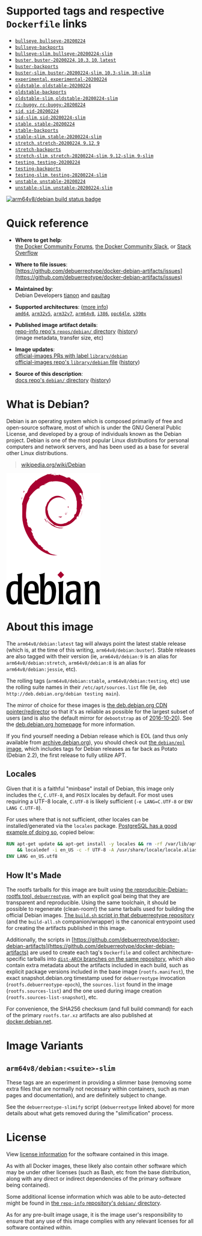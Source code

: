 <!--

********************************************************************************

WARNING:

    DO NOT EDIT "debian/README.md"

    IT IS AUTO-GENERATED

    (from the other files in "debian/" combined with a set of templates)

********************************************************************************

-->

# Supported tags and respective `Dockerfile` links

-	[`bullseye`, `bullseye-20200224`](https://github.com/debuerreotype/docker-debian-artifacts/blob/8052cbfb31e72b699ada7810122bbf9d6291990f/bullseye/Dockerfile)
-	[`bullseye-backports`](https://github.com/debuerreotype/docker-debian-artifacts/blob/8052cbfb31e72b699ada7810122bbf9d6291990f/bullseye/backports/Dockerfile)
-	[`bullseye-slim`, `bullseye-20200224-slim`](https://github.com/debuerreotype/docker-debian-artifacts/blob/8052cbfb31e72b699ada7810122bbf9d6291990f/bullseye/slim/Dockerfile)
-	[`buster`, `buster-20200224`, `10.3`, `10`, `latest`](https://github.com/debuerreotype/docker-debian-artifacts/blob/8052cbfb31e72b699ada7810122bbf9d6291990f/buster/Dockerfile)
-	[`buster-backports`](https://github.com/debuerreotype/docker-debian-artifacts/blob/8052cbfb31e72b699ada7810122bbf9d6291990f/buster/backports/Dockerfile)
-	[`buster-slim`, `buster-20200224-slim`, `10.3-slim`, `10-slim`](https://github.com/debuerreotype/docker-debian-artifacts/blob/8052cbfb31e72b699ada7810122bbf9d6291990f/buster/slim/Dockerfile)
-	[`experimental`, `experimental-20200224`](https://github.com/debuerreotype/docker-debian-artifacts/blob/8052cbfb31e72b699ada7810122bbf9d6291990f/experimental/Dockerfile)
-	[`oldstable`, `oldstable-20200224`](https://github.com/debuerreotype/docker-debian-artifacts/blob/8052cbfb31e72b699ada7810122bbf9d6291990f/oldstable/Dockerfile)
-	[`oldstable-backports`](https://github.com/debuerreotype/docker-debian-artifacts/blob/8052cbfb31e72b699ada7810122bbf9d6291990f/oldstable/backports/Dockerfile)
-	[`oldstable-slim`, `oldstable-20200224-slim`](https://github.com/debuerreotype/docker-debian-artifacts/blob/8052cbfb31e72b699ada7810122bbf9d6291990f/oldstable/slim/Dockerfile)
-	[`rc-buggy`, `rc-buggy-20200224`](https://github.com/debuerreotype/docker-debian-artifacts/blob/8052cbfb31e72b699ada7810122bbf9d6291990f/rc-buggy/Dockerfile)
-	[`sid`, `sid-20200224`](https://github.com/debuerreotype/docker-debian-artifacts/blob/8052cbfb31e72b699ada7810122bbf9d6291990f/sid/Dockerfile)
-	[`sid-slim`, `sid-20200224-slim`](https://github.com/debuerreotype/docker-debian-artifacts/blob/8052cbfb31e72b699ada7810122bbf9d6291990f/sid/slim/Dockerfile)
-	[`stable`, `stable-20200224`](https://github.com/debuerreotype/docker-debian-artifacts/blob/8052cbfb31e72b699ada7810122bbf9d6291990f/stable/Dockerfile)
-	[`stable-backports`](https://github.com/debuerreotype/docker-debian-artifacts/blob/8052cbfb31e72b699ada7810122bbf9d6291990f/stable/backports/Dockerfile)
-	[`stable-slim`, `stable-20200224-slim`](https://github.com/debuerreotype/docker-debian-artifacts/blob/8052cbfb31e72b699ada7810122bbf9d6291990f/stable/slim/Dockerfile)
-	[`stretch`, `stretch-20200224`, `9.12`, `9`](https://github.com/debuerreotype/docker-debian-artifacts/blob/8052cbfb31e72b699ada7810122bbf9d6291990f/stretch/Dockerfile)
-	[`stretch-backports`](https://github.com/debuerreotype/docker-debian-artifacts/blob/8052cbfb31e72b699ada7810122bbf9d6291990f/stretch/backports/Dockerfile)
-	[`stretch-slim`, `stretch-20200224-slim`, `9.12-slim`, `9-slim`](https://github.com/debuerreotype/docker-debian-artifacts/blob/8052cbfb31e72b699ada7810122bbf9d6291990f/stretch/slim/Dockerfile)
-	[`testing`, `testing-20200224`](https://github.com/debuerreotype/docker-debian-artifacts/blob/8052cbfb31e72b699ada7810122bbf9d6291990f/testing/Dockerfile)
-	[`testing-backports`](https://github.com/debuerreotype/docker-debian-artifacts/blob/8052cbfb31e72b699ada7810122bbf9d6291990f/testing/backports/Dockerfile)
-	[`testing-slim`, `testing-20200224-slim`](https://github.com/debuerreotype/docker-debian-artifacts/blob/8052cbfb31e72b699ada7810122bbf9d6291990f/testing/slim/Dockerfile)
-	[`unstable`, `unstable-20200224`](https://github.com/debuerreotype/docker-debian-artifacts/blob/8052cbfb31e72b699ada7810122bbf9d6291990f/unstable/Dockerfile)
-	[`unstable-slim`, `unstable-20200224-slim`](https://github.com/debuerreotype/docker-debian-artifacts/blob/8052cbfb31e72b699ada7810122bbf9d6291990f/unstable/slim/Dockerfile)

[![arm64v8/debian build status badge](https://img.shields.io/jenkins/s/https/doi-janky.infosiftr.net/job/multiarch/job/arm64v8/job/debian.svg?label=arm64v8/debian%20%20build%20job)](https://doi-janky.infosiftr.net/job/multiarch/job/arm64v8/job/debian/)

# Quick reference

-	**Where to get help**:  
	[the Docker Community Forums](https://forums.docker.com/), [the Docker Community Slack](http://dockr.ly/slack), or [Stack Overflow](https://stackoverflow.com/search?tab=newest&q=docker)

-	**Where to file issues**:  
	[https://github.com/debuerreotype/docker-debian-artifacts/issues](https://github.com/debuerreotype/docker-debian-artifacts/issues)

-	**Maintained by**:  
	Debian Developers [tianon](https://qa.debian.org/developer.php?login=tianon) and [paultag](https://qa.debian.org/developer.php?login=paultag)

-	**Supported architectures**: ([more info](https://github.com/docker-library/official-images#architectures-other-than-amd64))  
	[`amd64`](https://hub.docker.com/r/amd64/debian/), [`arm32v5`](https://hub.docker.com/r/arm32v5/debian/), [`arm32v7`](https://hub.docker.com/r/arm32v7/debian/), [`arm64v8`](https://hub.docker.com/r/arm64v8/debian/), [`i386`](https://hub.docker.com/r/i386/debian/), [`ppc64le`](https://hub.docker.com/r/ppc64le/debian/), [`s390x`](https://hub.docker.com/r/s390x/debian/)

-	**Published image artifact details**:  
	[repo-info repo's `repos/debian/` directory](https://github.com/docker-library/repo-info/blob/master/repos/debian) ([history](https://github.com/docker-library/repo-info/commits/master/repos/debian))  
	(image metadata, transfer size, etc)

-	**Image updates**:  
	[official-images PRs with label `library/debian`](https://github.com/docker-library/official-images/pulls?q=label%3Alibrary%2Fdebian)  
	[official-images repo's `library/debian` file](https://github.com/docker-library/official-images/blob/master/library/debian) ([history](https://github.com/docker-library/official-images/commits/master/library/debian))

-	**Source of this description**:  
	[docs repo's `debian/` directory](https://github.com/docker-library/docs/tree/master/debian) ([history](https://github.com/docker-library/docs/commits/master/debian))

# What is Debian?

Debian is an operating system which is composed primarily of free and open-source software, most of which is under the GNU General Public License, and developed by a group of individuals known as the Debian project. Debian is one of the most popular Linux distributions for personal computers and network servers, and has been used as a base for several other Linux distributions.

> [wikipedia.org/wiki/Debian](https://en.wikipedia.org/wiki/Debian)

![logo](https://raw.githubusercontent.com/docker-library/docs/b449be7df57e9ed9086bb5821bfb5d6cdc5d67a4/debian/logo.png)

# About this image

The `arm64v8/debian:latest` tag will always point the latest stable release (which is, at the time of this writing, `arm64v8/debian:buster`). Stable releases are also tagged with their version (ie, `arm64v8/debian:9` is an alias for `arm64v8/debian:stretch`, `arm64v8/debian:8` is an alias for `arm64v8/debian:jessie`, etc).

The rolling tags (`arm64v8/debian:stable`, `arm64v8/debian:testing`, etc) use the rolling suite names in their `/etc/apt/sources.list` file (ie, `deb http://deb.debian.org/debian testing main`).

The mirror of choice for these images is [the deb.debian.org CDN pointer/redirector](https://deb.debian.org) so that it's as reliable as possible for the largest subset of users (and is also the default mirror for `debootstrap` as of [2016-10-20](https://anonscm.debian.org/cgit/d-i/debootstrap.git/commit/?id=9e8bc60ad1ccf3a25ce7890526b70059f3e770de)). See the [deb.debian.org homepage](https://deb.debian.org) for more information.

If you find yourself needing a Debian release which is EOL (and thus only available from [archive.debian.org](http://archive.debian.org)), you should check out [the `debian/eol` image](https://hub.docker.com/r/debian/eol/), which includes tags for Debian releases as far back as Potato (Debian 2.2), the first release to fully utilize APT.

## Locales

Given that it is a faithful "minbase" install of Debian, this image only includes the `C`, `C.UTF-8`, and `POSIX` locales by default. For most uses requiring a UTF-8 locale, `C.UTF-8` is likely sufficient (`-e LANG=C.UTF-8` or `ENV LANG C.UTF-8`).

For uses where that is not sufficient, other locales can be installed/generated via the `locales` package. [PostgreSQL has a good example of doing so](https://github.com/docker-library/postgres/blob/69bc540ecfffecce72d49fa7e4a46680350037f9/9.6/Dockerfile#L21-L24), copied below:

```dockerfile
RUN apt-get update && apt-get install -y locales && rm -rf /var/lib/apt/lists/* \
	&& localedef -i en_US -c -f UTF-8 -A /usr/share/locale/locale.alias en_US.UTF-8
ENV LANG en_US.utf8
```

## How It's Made

The rootfs tarballs for this image are built using [the reproducible-Debian-rootfs tool, `debuerreotype`](https://github.com/debuerreotype/debuerreotype), with an explicit goal being that they are transparent and reproducible. Using the same toolchain, it should be possible to regenerate (clean-room!) the same tarballs used for building the official Debian images. [The `build.sh` script in that debuerreotype repository](https://github.com/debuerreotype/debuerreotype/blob/master/build.sh) (and the `build-all.sh` companion/wrapper) is the canonical entrypoint used for creating the artifacts published in this image.

Additionally, the scripts in [https://github.com/debuerreotype/docker-debian-artifacts](https://github.com/debuerreotype/docker-debian-artifacts) are used to create each tag's `Dockerfile` and collect architecture-specific tarballs into [`dist-ARCH` branches on the same repository](https://github.com/debuerreotype/docker-debian-artifacts/branches), which also contain extra metadata about the artifacts included in each build, such as explicit package versions included in the base image (`rootfs.manifest`), the exact snapshot.debian.org timestamp used for `debuerreotype` invocation (`rootfs.debuerreotype-epoch`), the `sources.list` found in the image (`rootfs.sources-list`) and the one used during image creation (`rootfs.sources-list-snapshot`), etc.

For convenience, the SHA256 checksum (and full build command) for each of the primary `rootfs.tar.xz` artifacts are also published at [docker.debian.net](https://docker.debian.net/).

# Image Variants

## `arm64v8/debian:<suite>-slim`

These tags are an experiment in providing a slimmer base (removing some extra files that are normally not necessary within containers, such as man pages and documentation), and are definitely subject to change.

See the `debuerreotype-slimify` script (`debuerreotype` linked above) for more details about what gets removed during the "slimification" process.

# License

View [license information](https://www.debian.org/social_contract#guidelines) for the software contained in this image.

As with all Docker images, these likely also contain other software which may be under other licenses (such as Bash, etc from the base distribution, along with any direct or indirect dependencies of the primary software being contained).

Some additional license information which was able to be auto-detected might be found in [the `repo-info` repository's `debian/` directory](https://github.com/docker-library/repo-info/tree/master/repos/debian).

As for any pre-built image usage, it is the image user's responsibility to ensure that any use of this image complies with any relevant licenses for all software contained within.
